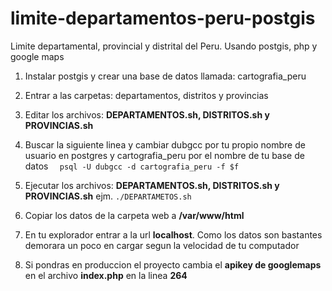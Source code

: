 # limite-departamentos-peru-postgis
Limite departamental, provincial y distrital del Peru. Usando postgis, php y google maps


1. Instalar postgis y crear una base de datos llamada: cartografia_peru
2. Entrar a las carpetas: departamentos, distritos y provincias
3. Editar los archivos: <b>DEPARTAMENTOS.sh, DISTRITOS.sh y PROVINCIAS.sh</b>
4. Buscar la siguiente linea y cambiar dubgcc por tu propio nombre de usuario en postgres y cartografia_peru por el nombre de tu base de datos
```  psql -U dubgcc -d cartografia_peru -f $f```
5. Ejecutar los archivos: <b>DEPARTAMENTOS.sh, DISTRITOS.sh y PROVINCIAS.sh</b>
  ejm. 
  ```./DEPARTAMETOS.sh```
6. Copiar los datos de la carpeta web a <b>/var/www/html</b>
7. En tu explorador entrar a la url <b>localhost</b>. Como los datos son bastantes demorara un poco en cargar segun la velocidad de tu computador

8. Si pondras en produccion el proyecto cambia el <b>apikey de googlemaps</b> en el archivo <b>index.php</b> en la linea <b>264</b>